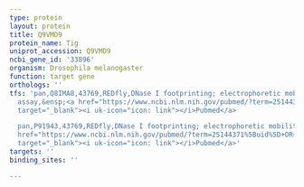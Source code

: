 ```yaml
---
type: protein
layout: protein
title: Q9VMD9
protein_name: Tig
uniprot_accession: Q9VMD9
ncbi_gene_id: '33896'
organism: Drosophila melanogaster
function: target gene
orthologs: ''
tfs: 'pan,Q8IMA8,43769,REDfly,DNase I footprinting; electrophoretic mobility shift
  assay,&ensp;<a href="https://www.ncbi.nlm.nih.gov/pubmed/?term=25144371%5Buid%5D+OR+20965965%5Buid%5D"
  target="_blank"><i uk-icon="icon: link"></i>Pubmed</a>

  pan,P91943,43769,REDfly,DNase I footprinting; electrophoretic mobility shift assay,&ensp;<a
  href="https://www.ncbi.nlm.nih.gov/pubmed/?term=25144371%5Buid%5D+OR+20965965%5Buid%5D"
  target="_blank"><i uk-icon="icon: link"></i>Pubmed</a>'
targets: ''
binding_sites: ''

---
```


